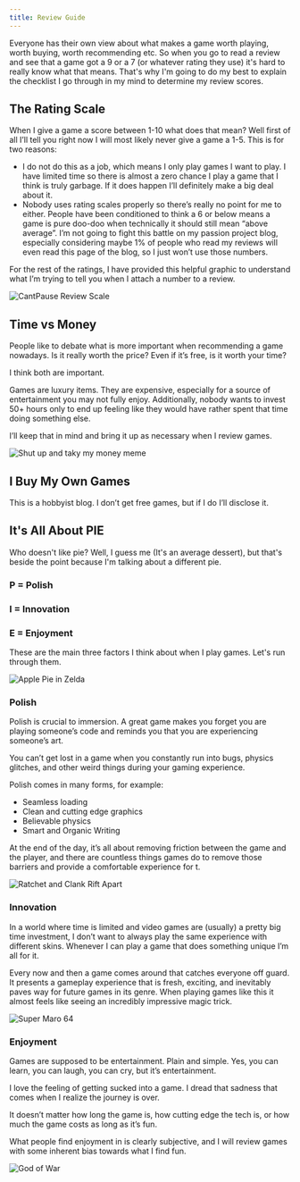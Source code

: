 ```yaml
---
title: Review Guide
---
```

Everyone has their own view about what makes a game worth playing, worth buying, worth recommending etc. So when you go to read a review and see that a game got a 9 or a 7 (or whatever rating they use) it's hard to really know what that means. That's why I'm going to do my best to explain the checklist I go through in my mind to determine my review scores.

## The Rating Scale

When I give a game a score between 1-10 what does that mean? Well first of all I’ll tell you right now I will most likely never give a game a 1-5. This is for two reasons:

* I do not do this as a job, which means I only play games I want to play. I have limited time so there is almost a zero chance I play a game that I think is truly garbage. If it does happen I’ll definitely make a big deal about it.
* Nobody uses rating scales properly so there’s really no point for me to either. People have been conditioned to think a 6 or below means a game is pure doo-doo when technically it should still mean “above average”. I’m not going to fight this battle on my passion project blog, especially considering maybe 1% of people who read my reviews will even read this page of the blog, so I just won’t use those numbers.

For the rest of the ratings, I have provided this helpful graphic to understand what I’m trying to tell you when I attach a number to a review.

![CantPause Review Scale](/img/reviewchart.png)

## Time vs Money

People like to debate what is more important when recommending a game nowadays. Is it really worth the price? Even if it’s free, is it worth your time?

I think both are important. 

Games are luxury items. They are expensive, especially for a source of entertainment you may not fully enjoy.  Additionally, nobody wants to invest 50+ hours only to end up feeling like they would have rather spent that time doing something else. 

I’ll keep that in mind and bring it up as necessary when I review games.

![Shut up and taky my money meme](/img/takemymoney.jpg)

## I Buy My Own Games

This is a hobbyist blog. I don’t get free games, but if I do I’ll disclose it.

## It's All About PIE

Who doesn't like pie? Well, I guess me (It's an average dessert), but that's beside the point because I'm talking about a different pie.

### P = Polish

### I = Innovation

### E = Enjoyment

These are the main three factors I think about when I play games. Let's run through them.

![Apple Pie in Zelda](/img/applepiezelda.jpg)

### Polish

Polish is crucial to immersion. A great game makes you forget you are playing someone’s code and reminds you that you are experiencing someone’s art.

You can’t get lost in a game when you constantly run into bugs, physics glitches, and other weird things during your gaming experience. 

Polish comes in many forms, for example:

* Seamless loading
* Clean and cutting edge graphics
* Believable physics
* Smart and Organic Writing

At the end of the day, it’s all about removing friction between the game and the player, and there are countless things games do to remove those barriers and provide a comfortable experience for t.

![Ratchet and Clank Rift Apart](/img/racra_rivet_molonoth.jpg)

### Innovation

In a world where time is limited and video games are (usually) a pretty big time investment, I don’t want to always play the same experience with different skins. Whenever I can play a game that does something unique I’m all for it. 

Every now and then a game comes around that catches everyone off guard. It presents a gameplay experience that is fresh, exciting, and inevitably paves way for future games in its genre. When playing games like this it almost feels like seeing an incredibly impressive magic trick.

![Super Maro 64](/img/super-mario-64.jpg)



### Enjoyment

Games are supposed to be entertainment. Plain and simple. Yes, you can learn, you can laugh, you can cry, but it’s entertainment. 

I love the feeling of getting sucked into a game. I dread that sadness that comes when I realize the journey is over.

It doesn’t matter how long the game is, how cutting edge the tech is, or how much the game costs as long as it’s fun.

What people find enjoyment in is clearly subjective, and I will review games with some inherent bias towards what I find fun.



![God of War](/img/gow_09.jpg)